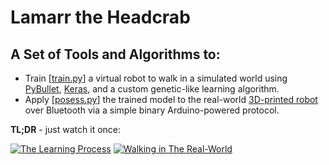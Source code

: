 # Lamarr the Headcrab

## A Set of Tools and Algorithms to:
* Train [[train.py](0-train.py)] a virtual robot to walk in a simulated world using [PyBullet](https://pybullet.org), [Keras](https://keras.io/), and a custom genetic-like learning algorithm.
* Apply [[posess.py](3-posess.py)] the trained model to the real-world [3D-printed robot](https://www.thingiverse.com/thing:2901132) over Bluetooth via a simple binary Arduino-powered protocol.

**TL;DR** - just watch it once:

[![The Learning Process](https://i.ytimg.com/vi/UsYsJeZxmWI/hqdefault.jpg)](https://youtu.be/UsYsJeZxmWI)
[![Walking in The Real-World](https://i.ytimg.com/vi/3ROsGh2AWgw/hqdefault.jpg)](https://youtu.be/3ROsGh2AWgw)
